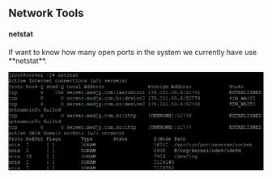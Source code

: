 ## Network Tools

#### netstat
<p>If want to know how many open ports in the system we currently have use **netstat**.</p>

![netstat](https://github.com/ThiagoMartinsdeMelo/Linux/blob/master/img/network/netstat.png)



